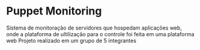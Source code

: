 # Puppet Monitoring
Sistema de monitoração de servidores que hospedam aplicações web, onde a plataforma de ultilização para o controle foi feita em uma plataforma web
Projeto realizado em um grupo de 5 integrantes
